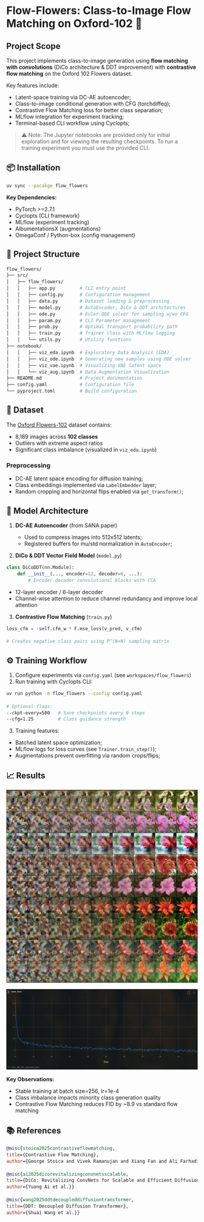 # Flow-Flowers: Class-to-Image Flow Matching on Oxford-102 🌸

## Project Scope

This project implements class-to-image generation using **flow matching with convolutions** (DiCo architecture & DDT improvement) with **contrastive flow matching** on the Oxford 102 Flowers dataset.

Key features include:

- Latent-space training via DC-AE autoencoder;
- Class-to-image conditional generation with CFG (torchdiffeq);
- Contrastive Flow Matching loss for better class separation;
- MLflow integration for experiment tracking;
- Terminal-based CLI workflow using Cyclopts;

> ⚠️ Note: The Jupyter notebooks are provided only for initial exploration and for viewing the resulting checkpoints. To run a training experiment you must use the provided CLI.

## 📦 Installation

```bash
uv sync --pacakge flow_flowers
```

**Key Dependencies:**

- PyTorch >=2.7.1
- Cyclopts (CLI framework)
- MLflow (experiment tracking)
- AlbumentationsX (augmentations)
- OmegaConf / Python-box (config management)

## 📂 Project Structure

```bash
flow_flowers/
├── src/
│   ├── flow_flowers/
│   │   ├── app.py         # CLI entry point
│   │   ├── config.py      # Configuration management
│   │   ├── data.py        # Dataset loading & preprocessing
│   │   ├── model.py       # AutoEncoder, DiCo & DDT architectures
│   │   ├── ode.py         # Euler ODE solver for sampling w/wo CFG
│   │   ├── param.py       # CLI Parameter management
│   │   ├── prob.py        # Optimal transport probability path
│   │   ├── train.py       # Trainer class with MLflow logging
│   │   └── utils.py       # Utility functions
├── notebook/
│   │   ├── viz_eda.ipynb  # Exploratory Data Analysis (EDA)
│   │   ├── viz_ode.ipynb  # Generating new samples using ODE solver
│   │   ├── viz_vae.ipynb  # Visualizing VAE latent space
│   │   └── viz_aug.ipynb  # Data Augmentation Visualization
├── README.md              # Project documentation
├── config.yaml            # Configuration file
└── pyproject.toml         # Build configuration
```

## 🌼 Dataset

The [Oxford Flowers-102](https://www.robots.ox.ac.uk/~vgg/data/flowers/102/) dataset contains:

- 8,189 images across **102 classes**
- Outliers with extreme aspect ratios
- Significant class imbalance (visualized in `viz_eda.ipynb`)

### Preprocessing

- DC-AE latent space encoding for diffusion training;
- Class embeddings implemented via `LabelEmbedder` layer;
- Random cropping and horizontal flips enabled via `get_transform()`;

## 🧠 Model Architecture

1. **DC-AE Autoencoder** (from SANA paper)

   - Used to compress images into 512x512 latents;
   - Registered buffers for mu/std normalization in `AutoEncoder`;

2. **DiCo & DDT Vector Field Model** (`model.py`)

```python
class DiCoDDT(nn.Module):
    def __init__(..., encoder=12, decoder=6, ...):
        # Encoder-decoder convolutional blocks with CCA
```

- 12-layer encoder / 6-layer decoder
- Channel-wise attention to reduce channel redundancy and improve local attention

3. **Contrastive Flow Matching** (`train.py`)

```python
loss_cfm = -self.cfm_w * F.mse_loss(v_pred, v_cfm)

# Creates negative class pairs using P^(N×N) sampling matrix
```

## ⚙️ Training Workflow

1. Configure experiments via `config.yaml` (see `workspaces/flow_flowers`)
2. Run training with Cyclopts CLI:

```bash
uv run python -m flow_flowers --config config.yaml

# Optional flags:
--ckpt-every=500   # Save checkpoints every N steps
--cfg=1.25         # Class guidance strength
```

3. Training features:

- Batched latent space optimization;
- MLflow logs for loss curves (see `Trainer.train_step()`);
- Augmentations prevent overfitting via random crops/flips;

## 📈 Results

![Sample](docs/sample.png)

![Train Loss](docs/loss.png)

**Key Observations:**

- Stable training at batch size=256, lr=1e-4
- Class imbalance impacts minority class generation quality
- Contrastive Flow Matching reduces FID by ~8.9 vs standard flow matching

## 📚 References

```bibtex
@misc{stoica2025contrastiveflowmatching,
title={Contrastive Flow Matching},
author={George Stoica and Vivek Ramanujan and Xiang Fan and Ali Farhadi and Ranjay Krishna and Judy Hoffman}}

@misc{ai2025dicorevitalizingconvnetsscalable,
title={DiCo: Revitalizing ConvNets for Scalable and Efficient Diffusion Modeling},
author={Yuang Ai et al.}}

@misc{wang2025ddtdecoupleddiffusiontransformer,
title={DDT: Decoupled Diffusion Transformer},
author={Shuai Wang et al.}}
```

